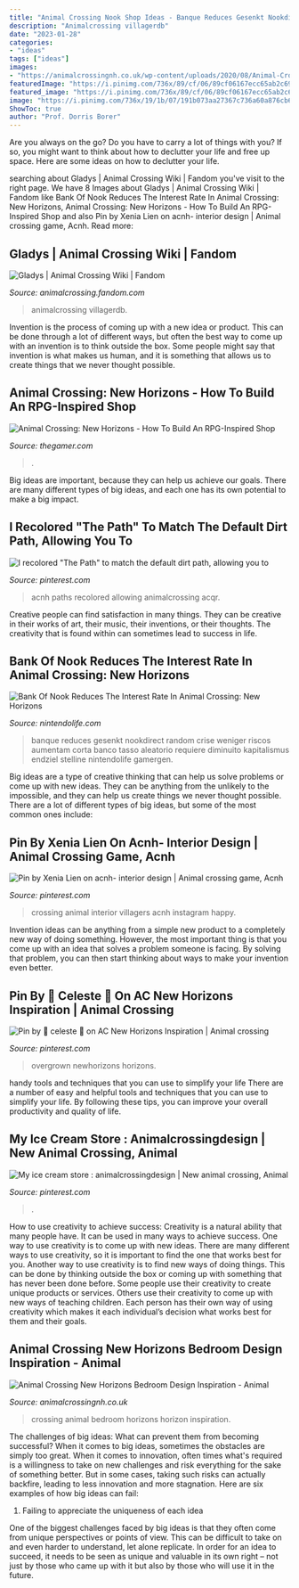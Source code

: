 ```yaml
---
title: "Animal Crossing Nook Shop Ideas - Banque Reduces Gesenkt Nookdirect Random Crise Weniger Riscos Aumentam Corta Banco Tasso Aleatorio Requiere Diminuito Kapitalismus Endziel Stelline Nintendolife Gamergen"
description: "Animalcrossing villagerdb"
date: "2023-01-28"
categories:
- "ideas"
tags: ["ideas"]
images:
- "https://animalcrossingnh.co.uk/wp-content/uploads/2020/08/Animal-Crossing-New-Horizon-Bedroom-Ideas4.jpeg"
featuredImage: "https://i.pinimg.com/736x/89/cf/06/89cf06167ecc65ab2c6908e8489d7173.jpg"
featured_image: "https://i.pinimg.com/736x/89/cf/06/89cf06167ecc65ab2c6908e8489d7173.jpg"
image: "https://i.pinimg.com/736x/19/1b/07/191b073aa27367c736a60a876cb67b99.jpg"
ShowToc: true
author: "Prof. Dorris Borer"
---
```



Are you always on the go? Do you have to carry a lot of things with you? If so, you might want to think about how to declutter your life and free up space. Here are some ideas on how to declutter your life.

	

		
searching about Gladys | Animal Crossing Wiki | Fandom you've visit to the right page. We have 8 Images about Gladys | Animal Crossing Wiki | Fandom like Bank Of Nook Reduces The Interest Rate In Animal Crossing: New Horizons, Animal Crossing: New Horizons - How To Build An RPG-Inspired Shop and also Pin by Xenia Lien on acnh- interior design | Animal crossing game, Acnh. Read more:
		
    
## Gladys | Animal Crossing Wiki | Fandom

<img loading=lazy src="https://static.wikia.nocookie.net/animalcrossing/images/7/77/Gladys_NH_2.png/revision/latest?cb=20200820062946" onerror="this.onerror=null;this.src='https://tse1.mm.bing.net/th?id=OIP.78HJIXBytoo2jdlMtkYfjgAAAA&amp;pid=15.1';" alt="Gladys | Animal Crossing Wiki | Fandom">

_Source: animalcrossing.fandom.com_

>animalcrossing villagerdb. 

	

Invention is the process of coming up with a new idea or product. This can be done through a lot of different ways, but often the best way to come up with an invention is to think outside the box. Some people might say that invention is what makes us human, and it is something that allows us to create things that we never thought possible.

    
## Animal Crossing: New Horizons - How To Build An RPG-Inspired Shop

<img loading=lazy src="https://static1.thegamerimages.com/wordpress/wp-content/uploads/2020/06/RPG-cover.jpg" onerror="this.onerror=null;this.src='https://tse3.mm.bing.net/th?id=OIP.8dO-jH30qOJjhCuJwIy7pgHaD5&amp;pid=15.1';" alt="Animal Crossing: New Horizons - How To Build An RPG-Inspired Shop">

_Source: thegamer.com_

>. 

	

Big ideas are important, because they can help us achieve our goals. There are many different types of big ideas, and each one has its own potential to make a big impact. 

    
## I Recolored &quot;The Path&quot; To Match The Default Dirt Path, Allowing You To

<img loading=lazy src="https://i.pinimg.com/736x/e8/2d/33/e82d332b76d2461ff3ab80536be106e7.jpg" onerror="this.onerror=null;this.src='https://tse4.mm.bing.net/th?id=OIP.VEgEwcNFKllR_Wq_vahr-wHaEK&amp;pid=15.1';" alt="I recolored &quot;The Path&quot; to match the default dirt path, allowing you to">

_Source: pinterest.com_

>acnh paths recolored allowing animalcrossing acqr. 

	

Creative people can find satisfaction in many things. They can be creative in their works of art, their music, their inventions, or their thoughts. The creativity that is found within can sometimes lead to success in life.

    
## Bank Of Nook Reduces The Interest Rate In Animal Crossing: New Horizons

<img loading=lazy src="https://images.nintendolife.com/6a07362409361/1280x720.jpg" onerror="this.onerror=null;this.src='https://tse1.mm.bing.net/th?id=OIP.XhptmUyB1GTwnPm3qfafsQHaEK&amp;pid=15.1';" alt="Bank Of Nook Reduces The Interest Rate In Animal Crossing: New Horizons">

_Source: nintendolife.com_

>banque reduces gesenkt nookdirect random crise weniger riscos aumentam corta banco tasso aleatorio requiere diminuito kapitalismus endziel stelline nintendolife gamergen. 

	

Big ideas are a type of creative thinking that can help us solve problems or come up with new ideas. They can be anything from the unlikely to the impossible, and they can help us create things we never thought possible. There are a lot of different types of big ideas, but some of the most common ones include: 

    
## Pin By Xenia Lien On Acnh- Interior Design | Animal Crossing Game, Acnh

<img loading=lazy src="https://i.pinimg.com/originals/5c/e0/83/5ce0831977305b2d642635b482776c8e.jpg" onerror="this.onerror=null;this.src='https://tse4.mm.bing.net/th?id=OIP.TntzsqcepYDbENef-rnUsQHaEK&amp;pid=15.1';" alt="Pin by Xenia Lien on acnh- interior design | Animal crossing game, Acnh">

_Source: pinterest.com_

>crossing animal interior villagers acnh instagram happy. 

	

Invention ideas can be anything from a simple new product to a completely new way of doing something. However, the most important thing is that you come up with an idea that solves a problem someone is facing. By solving that problem, you can then start thinking about ways to make your invention even better.

    
## Pin By 🌸 Celeste 🌸 On AC New Horizons Inspiration | Animal Crossing

<img loading=lazy src="https://i.pinimg.com/736x/19/1b/07/191b073aa27367c736a60a876cb67b99.jpg" onerror="this.onerror=null;this.src='https://tse2.mm.bing.net/th?id=OIP.Z4R4BAgCsO1GblyybFbVGwHaEK&amp;pid=15.1';" alt="Pin by 🌸 celeste 🌸 on AC New Horizons Inspiration | Animal crossing">

_Source: pinterest.com_

>overgrown newhorizons horizons. 

	

handy tools and techniques that you can use to simplify your life
There are a number of easy and helpful tools and techniques that you can use to simplify your life. By following these tips, you can improve your overall productivity and quality of life.

    
## My Ice Cream Store : Animalcrossingdesign | New Animal Crossing, Animal

<img loading=lazy src="https://i.pinimg.com/736x/89/cf/06/89cf06167ecc65ab2c6908e8489d7173.jpg" onerror="this.onerror=null;this.src='https://tse2.mm.bing.net/th?id=OIP.JGQiRChvu5ph4aApvfNrYAHaEK&amp;pid=15.1';" alt="My ice cream store : animalcrossingdesign | New animal crossing, Animal">

_Source: pinterest.com_

>. 

	

How to use creativity to achieve success:
Creativity is a natural ability that many people have. It can be used in many ways to achieve success. One way to use creativity is to come up with new ideas. There are many different ways to use creativity, so it is important to find the one that works best for you. Another way to use creativity is to find new ways of doing things. This can be done by thinking outside the box or coming up with something that has never been done before. Some people use their creativity to create unique products or services. Others use their creativity to come up with new ways of teaching children. Each person has their own way of using creativity which makes it each individual’s decision what works best for them and their goals.

    
## Animal Crossing New Horizons Bedroom Design Inspiration - Animal

<img loading=lazy src="https://animalcrossingnh.co.uk/wp-content/uploads/2020/08/Animal-Crossing-New-Horizon-Bedroom-Ideas4.jpeg" onerror="this.onerror=null;this.src='https://tse2.mm.bing.net/th?id=OIP.2s80oT2dxU7L4pm4xZIdoAHaEK&amp;pid=15.1';" alt="Animal Crossing New Horizons Bedroom Design Inspiration - Animal">

_Source: animalcrossingnh.co.uk_

>crossing animal bedroom horizons horizon inspiration. 

	

The challenges of big ideas: What can prevent them from becoming successful?
When it comes to big ideas, sometimes the obstacles are simply too great. When it comes to innovation, often times what's required is a willingness to take on new challenges and risk everything for the sake of something better. But in some cases, taking such risks can actually backfire, leading to less innovation and more stagnation. Here are six examples of how big ideas can fail:
1) Failing to appreciate the uniqueness of each idea

One of the biggest challenges faced by big ideas is that they often come from unique perspectives or points of view. This can be difficult to take on and even harder to understand, let alone replicate. In order for an idea to succeed, it needs to be seen as unique and valuable in its own right – not just by those who came up with it but also by those who will use it in the future.

